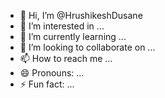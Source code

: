 - 👋 Hi, I’m @HrushikeshDusane
- 👀 I’m interested in ...
- 🌱 I’m currently learning ...
- 💞️ I’m looking to collaborate on ...
- 📫 How to reach me ...
- 😄 Pronouns: ...
- ⚡ Fun fact: ...

<!---
HrushikeshDusane/HrushikeshDusane is a ✨ special ✨ repository because its `README.md` (this file) appears on your GitHub profile.
You can click the Preview link to take a look at your changes.
--->
